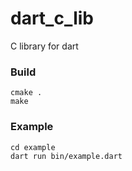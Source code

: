 # dart_c_lib
C library for dart

### Build
```
cmake .
make
```

### Example
```
cd example
dart run bin/example.dart
```
